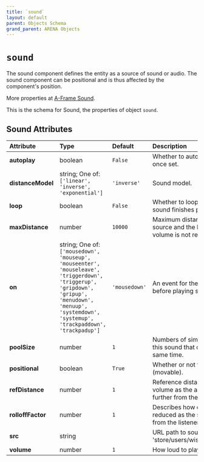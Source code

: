 ```yaml
---
title: `sound`
layout: default
parent: Objects Schema
grand_parent: ARENA Objects
---
```


<!--CAUTION: This file is autogenerated from https://github.com/arenaxr/arena-schemas. Changes made here may be overwritten.-->


`sound`
=======


The sound component defines the entity as a source of sound or audio. The sound component can be positional and is thus affected by the component's position.

More properties at <a href='https://aframe.io/docs/1.5.0/components/sound.html'>A-Frame Sound</a>.

This is the schema for Sound, the properties of object `sound`.

Sound Attributes
-----------------

|Attribute|Type|Default|Description|Required|
| :--- | :--- | :--- | :--- | :--- |
|**autoplay**|boolean|```False```|Whether to automatically play sound once set.|No|
|**distanceModel**|string; One of: ```['linear', 'inverse', 'exponential']```|```'inverse'```|Sound model.|No|
|**loop**|boolean|```False```|Whether to loop the sound once the sound finishes playing.|No|
|**maxDistance**|number|```10000```|Maximum distance between the audio source and the listener, after which the volume is not reduced any further.|No|
|**on**|string; One of: ```['mousedown', 'mouseup', 'mouseenter', 'mouseleave', 'triggerdown', 'triggerup', 'gripdown', 'gripup', 'menudown', 'menuup', 'systemdown', 'systemup', 'trackpaddown', 'trackpadup']```|```'mousedown'```|An event for the entity to listen to before playing sound.|No|
|**poolSize**|number|```1```|Numbers of simultaneous instances of this sound that can be playing at the same time.|No|
|**positional**|boolean|```True```|Whether or not the audio is positional (movable).|No|
|**refDistance**|number|```1```|Reference distance for reducing volume as the audio source moves further from the listener.|No|
|**rolloffFactor**|number|```1```|Describes how quickly the volume is reduced as the source moves away from the listener.|No|
|**src**|string||URL path to sound file e.g. 'store/users/wiselab/sound/wave.mp3'.|No|
|**volume**|number|```1```|How loud to play the sound.|No|
